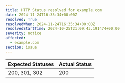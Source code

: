 ```yaml
---
title: HTTP Status resolved for example.com
date: 2024-11-24T16:35:34+00:00Z
resolved: True
resolvedWhen: 2024-11-24T16:35:34+00:00Z
resolvedStartTime: 2024-10-25T21:09:43.191474+00:00
severity: notice
affected:
  - example.com
section: issue
---
```


| Expected Statuses | Actual Status  |
|-------------------|----------------|
| 200, 301, 302 | 200 |
